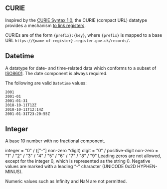 ## CURIE

Inspired by the [CURIE Syntax 1.0](https://www.w3.org/TR/curie/), the CURIE
(compact URL) datatype provides a mechanism [to link
registers](/linked_registers).

CURIEs are of the form `{prefix}:{key}`, where `{prefix}` is mapped to a base
URL `https://{name-of-register}.register.gov.uk/records/`.

## Datetime

A datatype for date- and time-related data which conforms to a subset of
[ISO8601](https://www.iso.org/standard/40874.html). The date component is always required.

The following are valid `Datetime` values:

```
2001
2001-01
2001-01-31
2018-10-11T12Z
2018-10-11T12:14Z
2001-01-31T23:20:55Z
```

## Integer

A base 10 number with no fractional component.

integer = "0" / (["-"] non-zero *digit)
digit =  "0" / positive-digit
non-zero =  "1" / "2" / "3" / "4" / "5" / "6" / "7" / "8" / "9"
Leading zeros are not allowed, except for the integer 0, which is represented as the string 0. Negative values are marked with a leading “-” character (UNICODE 0x2D HYPHEN-MINUS).

Numeric values such as Infinity and NaN are not permitted.


